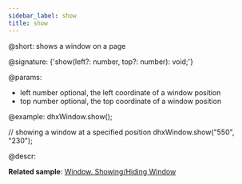 ```yaml
---
sidebar_label: show
title: show
---          
```


@short: shows a window on a page

@signature: {'show(left?: number, top?: number): void;'}

@params:
- left 		number 	optional, the left coordinate of a window position
- top 		number 	optional, the top coordinate of a window position

@example:
dhxWindow.show();
 
// showing a window at a specified position
dhxWindow.show("550", "230");

@descr:

**Related sample**: [Window. Showing/Hiding Window](https://snippet.dhtmlx.com/ee2vf9xw)

[comment]: # (@related: window/how_to_start.md window/usage.md#showinghiding-window)

[comment]: # (@relatedapi: window/api/window_hide_method.md)
